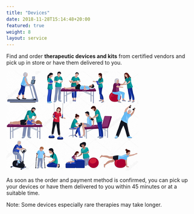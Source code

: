 ```yaml
---
title: "Devices"
date: 2018-11-28T15:14:48+20:00 
featured: true
weight: 8
layout: service
---
```


Find and order **therapeutic devices and kits** from certified vendors and pick up in store or have them delivered to you. 

![Medical Diagnoses](/images/illustrations/med_equip.png)

As soon as the order and payment method is confirmed, you can pick up your devices or have them delivered to you within 45 minutes or at a suitable time.

Note: Some devices especially rare therapies may take longer.






